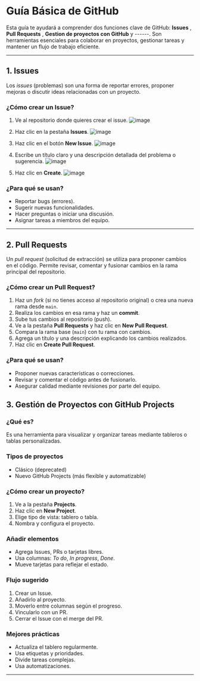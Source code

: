 # Guía Básica de GitHub

Esta guía te ayudará a comprender dos funciones clave de GitHub: **Issues** , **Pull Requests** , **Gestion de proyectos con GitHub** y ------. Son herramientas esenciales para colaborar en proyectos, gestionar tareas y mantener un flujo de trabajo eficiente.

---

## 1. Issues

Los *issues* (problemas) son una forma de reportar errores, proponer mejoras o discutir ideas relacionadas con un proyecto.

### ¿Cómo crear un Issue?

1. Ve al repositorio donde quieres crear el issue.
   ![image](https://github.com/user-attachments/assets/0aa591b2-75d5-49af-aca2-1bc46c4a9d5a)

2. Haz clic en la pestaña **Issues**.
   ![image](https://github.com/user-attachments/assets/ce1dc2bf-f181-4179-8441-2193794090ce)

3. Haz clic en el botón **New Issue**.
   ![image](https://github.com/user-attachments/assets/ee9e763b-bc3e-4a87-b909-6df67fe8a8ba)

4. Escribe un título claro y una descripción detallada del problema o sugerencia.
   ![image](https://github.com/user-attachments/assets/8fbb539a-07c6-4b0d-8dc4-ced293cabd15)

15. Haz clic en **Create**.
    ![image](https://github.com/user-attachments/assets/306d31cb-6952-41d5-b149-562cd4b7af75)


### ¿Para qué se usan?

- Reportar bugs (errores).
- Sugerir nuevas funcionalidades.
- Hacer preguntas o iniciar una discusión.
- Asignar tareas a miembros del equipo.

---

## 2. Pull Requests

Un *pull request* (solicitud de extracción) se utiliza para proponer cambios en el código. Permite revisar, comentar y fusionar cambios en la rama principal del repositorio.

### ¿Cómo crear un Pull Request?

1. Haz un *fork* (si no tienes acceso al repositorio original) o crea una nueva rama desde `main`.
2. Realiza los cambios en esa rama y haz un **commit**.
3. Sube tus cambios al repositorio (push).
4. Ve a la pestaña **Pull Requests** y haz clic en **New Pull Request**.
5. Compara la rama base (`main`) con tu rama con cambios.
6. Agrega un título y una descripción explicando los cambios realizados.
7. Haz clic en **Create Pull Request**.

### ¿Para qué se usan?

- Proponer nuevas características o correcciones.
- Revisar y comentar el código antes de fusionarlo.
- Asegurar calidad mediante revisiones por parte del equipo.

## 3. Gestión de Proyectos con GitHub Projects

### ¿Qué es?

Es una herramienta para visualizar y organizar tareas mediante tableros o tablas personalizadas.

### Tipos de proyectos

- Clásico (deprecated)
- Nuevo GitHub Projects (más flexible y automatizable)

### ¿Cómo crear un proyecto?

1. Ve a la pestaña **Projects**.
2. Haz clic en **New Project**.
3. Elige tipo de vista: tablero o tabla.
4. Nombra y configura el proyecto.

### Añadir elementos

- Agrega Issues, PRs o tarjetas libres.
- Usa columnas: *To do*, *In progress*, *Done*.
- Mueve tarjetas para reflejar el estado.

### Flujo sugerido

1. Crear un Issue.
2. Añadirlo al proyecto.
3. Moverlo entre columnas según el progreso.
4. Vincularlo con un PR.
5. Cerrar el Issue con el merge del PR.

### Mejores prácticas

- Actualiza el tablero regularmente.
- Usa etiquetas y prioridades.
- Divide tareas complejas.
- Usa automatizaciones.

---

